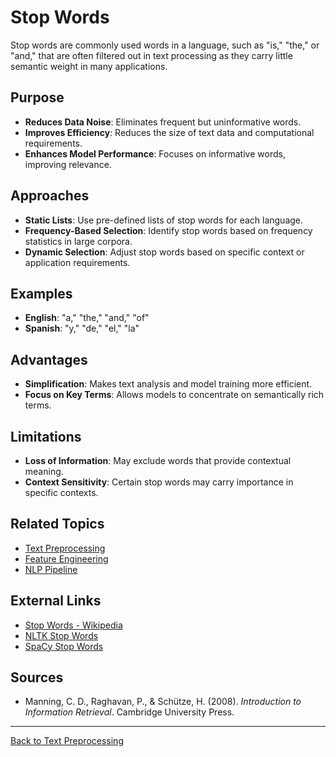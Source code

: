 # Stop Words

Stop words are commonly used words in a language, such as "is," "the," or "and," that are often filtered out in text processing as they carry little semantic weight in many applications.

## Purpose

- **Reduces Data Noise**: Eliminates frequent but uninformative words.
- **Improves Efficiency**: Reduces the size of text data and computational requirements.
- **Enhances Model Performance**: Focuses on informative words, improving relevance.

## Approaches

- **Static Lists**: Use pre-defined lists of stop words for each language.
- **Frequency-Based Selection**: Identify stop words based on frequency statistics in large corpora.
- **Dynamic Selection**: Adjust stop words based on specific context or application requirements.

## Examples

- **English**: "a," "the," "and," "of"
- **Spanish**: "y," "de," "el," "la"

## Advantages

- **Simplification**: Makes text analysis and model training more efficient.
- **Focus on Key Terms**: Allows models to concentrate on semantically rich terms.

## Limitations

- **Loss of Information**: May exclude words that provide contextual meaning.
- **Context Sensitivity**: Certain stop words may carry importance in specific contexts.

## Related Topics

- [Text Preprocessing](Text-Preprocessing.md)
- [Feature Engineering](../Feature-Engineering.md)
- [NLP Pipeline](../NLP-Pipeline.md)

## External Links

- [Stop Words - Wikipedia](https://en.wikipedia.org/wiki/Stop_word)
- [NLTK Stop Words](https://www.nltk.org/nltk_data/)
- [SpaCy Stop Words](https://spacy.io/usage/linguistic-features#stop-words)

## Sources

- Manning, C. D., Raghavan, P., & Schütze, H. (2008). *Introduction to Information Retrieval*. Cambridge University Press.

---

[Back to Text Preprocessing](README.md)